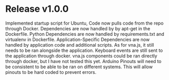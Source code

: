 # Release v1.0.0

Implemented startup script for Ubuntu, Code now pulls code from the repo through Docker. 
Dependencies are now handled by by apt-get in the Dockerfile. 
Python Dependencies are now handled by requirements.txt and virtualenv in Dockerfile.
Application-Specific Dependencies are now handled by application code and additional scripts.
As for vna.js, it still needs to be ran alongside the application. Keyboard events are still sent to the application through docker. 
vna.js components could be ran directly through docker, but I have not tested this yet.
Arduino Pinouts will need to be consistent to be able to be ran on different systems. This will allow pinouts to be hard coded to prevent errors.

